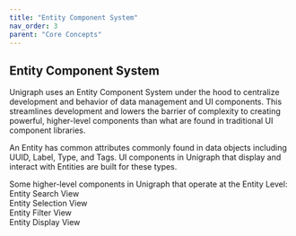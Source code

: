 ```yaml
---
title: "Entity Component System"
nav_order: 3
parent: "Core Concepts"
---
```


## Entity Component System

Unigraph uses an Entity Component System under the hood to centralize development and behavior of data management and UI components. This streamlines development and lowers the barrier of complexity to creating powerful, higher-level components than what are found in traditional UI component libraries.

An Entity has common attributes commonly found in data objects including UUID, Label, Type, and Tags. 
UI components in Unigraph that display and interact with Entities are built for these types.

Some higher-level components in Unigraph that operate at the Entity Level:<br>
Entity Search View<br>
Entity Selection View<br>
Entity Filter View<br>
Entity Display View<br>
